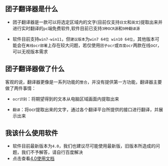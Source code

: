 ## 团子翻译器是什么
- 团子翻译器是一款可以将选定区域内的文字(目前仅支持`日文`和`英文`)提取出来并进行实时翻译的`pc`端免费软件,软件目前已支持`3种OCR源`和`9种翻译源`
  
- 软件目前支持`win7-win11`，但`建议版本`为`win7 64位 win10 64位`，其他版本可能会在`离线ocr部署`上存在较大问题，若仅使用`团子ocr`或`百度ocr`两款在线ocr，可以无视版本需求

## 团子翻译器做了什么
客观的说，翻译器更像是一系列功能的`整合`，并没有提供第一方功能，翻译器主要做了两件事情：
- `ocr识别`：将期望得到的文本从电脑区域画面内提取出来

- `翻译`：将ocr提取出来的文字，通过各个翻译平台所提供的接口进行翻译，并展示出来

## 我该什么使用软件
- 软件目前最新版本为`4.0`，我们也建议尽可能使用最新版，旧版本所造成的问题，我们不予解答，请自行百度解决
- 点击查看[4.0使用文档](/4.0/basic/start)


